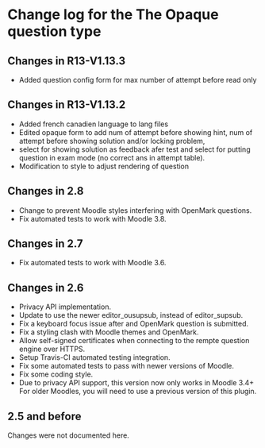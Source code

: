 # Change log for the The Opaque question type

## Changes in R13-V1.13.3

* Added question config form for max number of attempt before read only

## Changes in R13-V1.13.2

* Added french canadien language to lang files
* Edited opaque form to add num of attempt before showing hint, num of attempt before showing solution and/or locking problem, 
* select for showing solution as feedback afer test and select for putting question in exam mode (no correct ans in attempt table).
* Modification to style to adjust rendering of question

## Changes in 2.8

* Change to prevent Moodle styles interfering with OpenMark questions.
* Fix automated tests to work with Moodle 3.8.


## Changes in 2.7

* Fix automated tests to work with Moodle 3.6.


## Changes in 2.6

* Privacy API implementation.
* Update to use the newer editor_ousupsub, instead of editor_supsub.
* Fix a keyboard focus issue after and OpenMark question is submitted.
* Fix a styling clash with Moodle themes and OpenMark.
* Allow self-signed certificates when connecting to the rempte question engine over HTTPS.
* Setup Travis-CI automated testing integration.
* Fix some automated tests to pass with newer versions of Moodle.
* Fix some coding style.
* Due to privacy API support, this version now only works in Moodle 3.4+
  For older Moodles, you will need to use a previous version of this plugin.


## 2.5 and before

Changes were not documented here.
